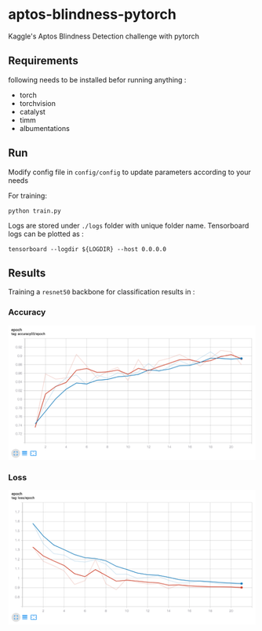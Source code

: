 # aptos-blindness-pytorch
Kaggle's Aptos Blindness Detection challenge with pytorch

## Requirements 
following needs to be installed befor running anything :
- torch
- torchvision 
- catalyst
- timm
- albumentations

## Run 

Modify config file in `config/config` to update parameters according to your needs

For training:
```shell
python train.py
```

Logs are stored under `./logs` folder with unique folder name. Tensorboard logs can be plotted as : 
```shell
tensorboard --logdir ${LOGDIR} --host 0.0.0.0
```

## Results

Training a `resnet50` backbone for classification results in :

### Accuracy 



![](./imgs/accuracy.png)

### Loss 

![](./imgs/loss.png)

